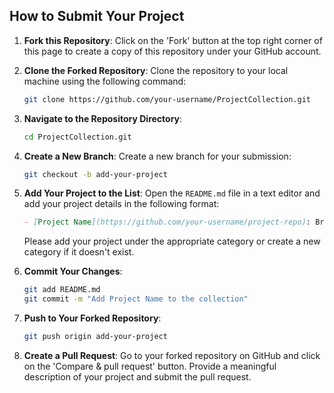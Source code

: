 ## How to Submit Your Project

1. **Fork this Repository**: Click on the 'Fork' button at the top right corner of this page to create a copy of this repository under your GitHub account.

2. **Clone the Forked Repository**: Clone the repository to your local machine using the following command:

    ```bash
    git clone https://github.com/your-username/ProjectCollection.git
    ```

3. **Navigate to the Repository Directory**:

    ```bash
    cd ProjectCollection.git
    ```

4. **Create a New Branch**: Create a new branch for your submission:

    ```bash
    git checkout -b add-your-project
    ```

5. **Add Your Project to the List**: Open the `README.md` file in a text editor and add your project details in the following format:

    ```markdown
    - [Project Name](https://github.com/your-username/project-repo): Brief description of your project. Along with how can we setup it.
    ```

    Please add your project under the appropriate category or create a new category if it doesn't exist.

6. **Commit Your Changes**:

    ```bash
    git add README.md
    git commit -m "Add Project Name to the collection"
    ```

7. **Push to Your Forked Repository**:

    ```bash
    git push origin add-your-project
    ```

8. **Create a Pull Request**: Go to your forked repository on GitHub and click on the 'Compare & pull request' button. Provide a meaningful description of your project and submit the pull request.